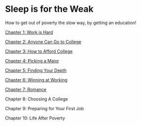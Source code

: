 Sleep is for the Weak
==============================

How to get out of poverty the slow way, by getting an education!

[Chapter 1: Work is Hard](https://github.com/nikolawannabe/ExitingPovertyThroughEducation/blob/master/Chapters/Chapter01-WorkIsHard.md)

[Chapter 2: Anyone Can Go to College](https://github.com/nikolawannabe/ExitingPovertyThroughEducation/blob/master/Chapters/Chapter02-AnyoneCanGoToCollege.md)

[Chapter 3: How to Afford College](https://github.com/nikolawannabe/ExitingPovertyThroughEducation/blob/master/Chapters/Chapter03-HowToAffordCollege.md)

[Chapter 4: Picking a Major](https://github.com/nikolawannabe/ExitingPovertyThroughEducation/blob/master/Chapters/Chapter04-PickingAMajor.md)

[Chapter 5: Finding Your Depth](https://github.com/nikolawannabe/ExitingPovertyThroughEducation/blob/master/Chapters/Chapter05-FindingYourDepth.md)

[Chapter 6: Winning at Working](https://github.com/nikolawannabe/ExitingPovertyThroughEducation/blob/master/Chapters/Chapter06-WinningAtWorking.md)

[Chapter 7: Romance](https://github.com/nikolawannabe/ExitingPovertyThroughEducation/blob/master/Chapters/Chapter07-Romance.md)

Chapter 8: Choosing A College

Chapter 9: Preparing for Your First Job

Chapter 10: Life After Poverty
